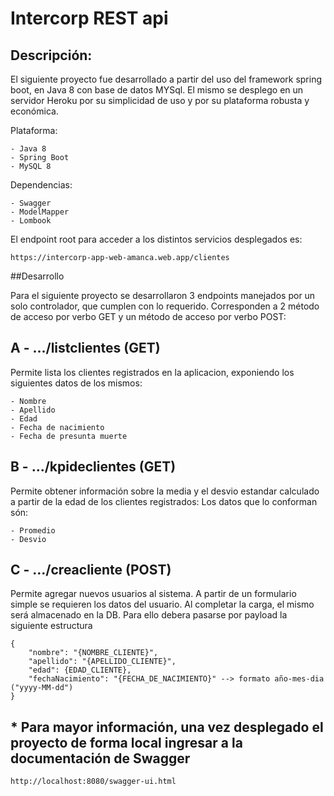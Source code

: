 # Intercorp REST api

## Descripción:
El siguiente proyecto fue desarrollado a partir del uso del framework spring boot, en Java 8 con base de datos MYSql.
El mismo se desplego en un servidor Heroku por su simplicidad de uso y por su plataforma robusta y económica.

Plataforma:

    - Java 8
    - Spring Boot
    - MySQL 8

Dependencias:
    
    - Swagger
    - ModelMapper
    - Lombook

El endpoint root para acceder a los distintos servicios desplegados es:

    https://intercorp-app-web-amanca.web.app/clientes

##Desarrollo

Para el siguiente proyecto se desarrollaron 3 endpoints manejados por un solo controlador, que cumplen con lo requerido.
Corresponden a 2 método de acceso por verbo GET y un método de acceso por verbo POST:

## A - .../listclientes (GET)
    
Permite lista los clientes registrados en la aplicacion, exponiendo los siguientes datos de los mismos:

    - Nombre
    - Apellido
    - Edad
    - Fecha de nacimiento
    - Fecha de presunta muerte


## B - .../kpideclientes (GET)

Permite obtener información sobre la media y el desvio estandar calculado a partir de la edad de los clientes registrados:
Los datos que lo conforman són:
    
    - Promedio
    - Desvio

## C - .../creacliente (POST)

Permite agregar nuevos usuarios al sistema. A partir de un formulario simple se requieren los datos del usuario.
Al completar la carga, el mismo será almacenado en la DB.
Para ello debera pasarse por payload la siguiente estructura

```
{
    "nombre": "{NOMBRE_CLIENTE}",
    "apellido": "{APELLIDO_CLIENTE}",
    "edad": {EDAD_CLIENTE},
    "fechaNacimiento": "{FECHA_DE_NACIMIENTO}" --> formato año-mes-dia ("yyyy-MM-dd")  
}
```

## * Para mayor información, una vez desplegado el proyecto de forma local ingresar a la documentación de Swagger

    http://localhost:8080/swagger-ui.html
